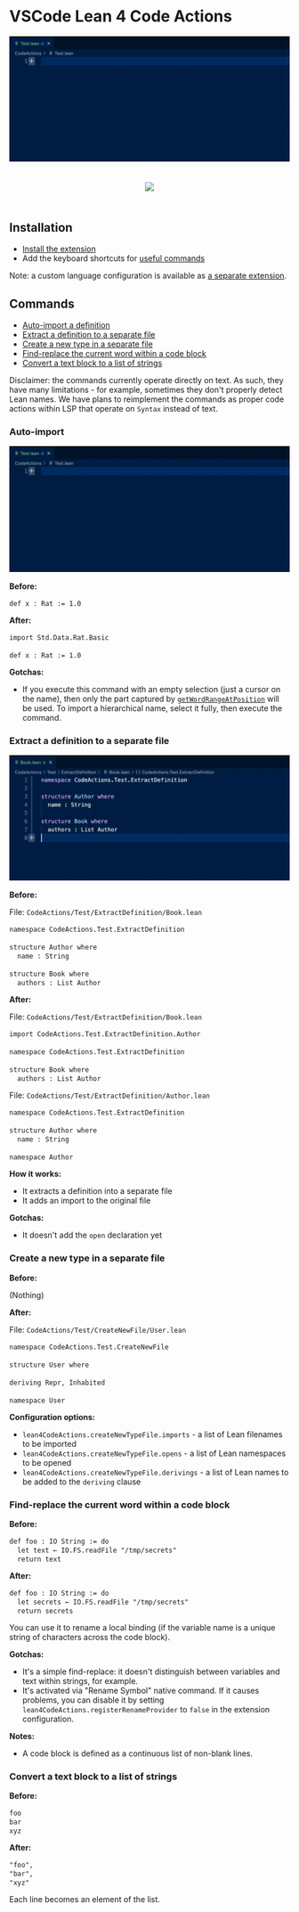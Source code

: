# VSCode Lean 4 Code Actions

<p align="center">
  <img src="./img/autoImport.gif"/>
</p>

<p align="center" style="padding: 20px 0">
  <a href="https://marketplace.visualstudio.com/items?itemName=denis-gorbachev.lean4-code-actions&ssr=false">
    <img src="https://img.shields.io/badge/Install-VSCode%20Marketplace-blue" />
  </a>
</p>

## Installation

* [Install the extension](https://marketplace.visualstudio.com/items?itemName=denis-gorbachev.lean4-code-actions&ssr=false)
* Add the keyboard shortcuts for [useful commands](#commands)

Note: a custom language configuration is available as [a separate extension](https://github.com/DenisGorbachev/vscode-lean4-language-configuration).

## Commands

* [Auto-import a definition](#auto-import)
* [Extract a definition to a separate file](#extract-a-definition-to-a-separate-file)
* [Create a new type in a separate file](#create-a-new-type-in-a-separate-file)
* [Find-replace the current word within a code block](#find-replace-the-current-word-within-a-code-block)
* [Convert a text block to a list of strings](#convert-a-text-block-to-a-list-of-strings)

Disclaimer: the commands currently operate directly on text. As such, they have many limitations - for example, sometimes they don't properly detect Lean names. We have plans to reimplement the commands as proper code actions within LSP that operate on `Syntax` instead of text.

### Auto-import

<img src="./img/autoImport.gif"/>

**Before:**

```lean
def x : Rat := 1.0
```

**After:**

```lean
import Std.Data.Rat.Basic

def x : Rat := 1.0
```

**Gotchas:**

* If you execute this command with an empty selection (just a cursor on the name), then only the part captured by [`getWordRangeAtPosition`](https://code.visualstudio.com/api/references/vscode-api#TextDocument.getWordRangeAtPosition) will be used. To import a hierarchical name, select it fully, then execute the command.

### Extract a definition to a separate file

<img src="./img/extractDefinitionToSeparateFile.gif"/>

**Before:**

File: `CodeActions/Test/ExtractDefinition/Book.lean`

```lean
namespace CodeActions.Test.ExtractDefinition

structure Author where
  name : String

structure Book where
  authors : List Author 
```

**After:**

File: `CodeActions/Test/ExtractDefinition/Book.lean`

```lean
import CodeActions.Test.ExtractDefinition.Author

namespace CodeActions.Test.ExtractDefinition

structure Book where
  authors : List Author 
```

File: `CodeActions/Test/ExtractDefinition/Author.lean`

```lean
namespace CodeActions.Test.ExtractDefinition

structure Author where
  name : String

namespace Author
```

**How it works:**

* It extracts a definition into a separate file
* It adds an import to the original file

**Gotchas:**

* It doesn't add the `open` declaration yet

### Create a new type in a separate file

**Before:**

(Nothing)

**After:**

File: `CodeActions/Test/CreateNewFile/User.lean`

```lean
namespace CodeActions.Test.CreateNewFile

structure User where

deriving Repr, Inhabited

namespace User
```

**Configuration options:**

* `lean4CodeActions.createNewTypeFile.imports` - a list of Lean filenames to be imported
* `lean4CodeActions.createNewTypeFile.opens` - a list of Lean namespaces to be opened
* `lean4CodeActions.createNewTypeFile.derivings` - a list of Lean names to be added to the `deriving` clause

### Find-replace the current word within a code block

**Before:**

```lean
def foo : IO String := do
  let text ← IO.FS.readFile "/tmp/secrets"
  return text
```

**After:**

```lean
def foo : IO String := do
  let secrets ← IO.FS.readFile "/tmp/secrets"
  return secrets
```

You can use it to rename a local binding (if the variable name is a unique string of characters across the code block).

**Gotchas:**

* It's a simple find-replace: it doesn't distinguish between variables and text within strings, for example.
* It's activated via "Rename Symbol" native command. If it causes problems, you can disable it by setting `lean4CodeActions.registerRenameProvider` to `false` in the extension configuration.

**Notes:**

* A code block is defined as a continuous list of non-blank lines.

### Convert a text block to a list of strings

**Before:**

```text
foo
bar
xyz
```

**After:**

```text
"foo",
"bar",
"xyz"
```

Each line becomes an element of the list.
